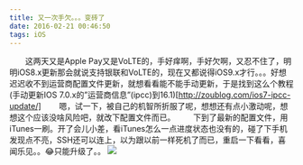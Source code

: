 ```yaml
---
title: 又一次手欠。。。变砖了
date: 2016-02-21 00:46:50
tags: iOS
---
```


&emsp;&emsp;这两天又是Apple Pay又是VoLTE的，手好痒啊，手好欠啊，又忍不住了，明明iOS8.x更新那会就说支持银联和VoLTE的，现在又都说得iOS9.x才行。。。好想迟迟收不到运营商配置文件更新，就想看看能不能手动更新，于是找到这么个教程(手动更新IOS 7.0.x的”运营商信息”\(ipcc\)到16.1)[http://zoublog.com/ios7-ipcc-update/]
&emsp;&emsp;嗯，试一下，被自己的机智所折服了呢，想想还有点小激动呢，想想这个应该没啥风险吧，就改下配置文件而已。
&emsp;&emsp;下到了最新的配置文件，用iTunes一刷。开了会儿小差，看iTunes怎么一点进度状态也没有的，碰了下手机发现点不亮，SSH还可以连上，以为跟以前一样死机了而已，重启一下看看，喜闻乐见。。😂只能升级了。。
![](/imgs/hand.jpg)

<!-- more -->
